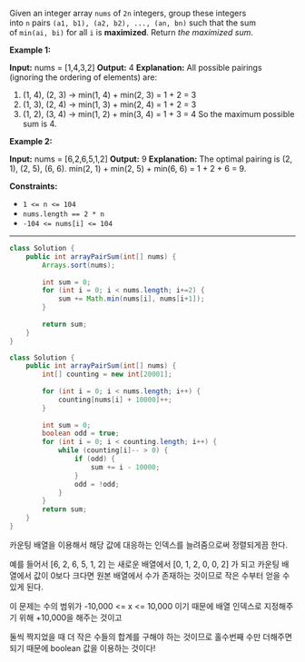 Given an integer array `nums` of `2n` integers, group these integers into `n` pairs `(a1, b1), (a2, b2), ..., (an, bn)` such that the sum of `min(ai, bi)` for all `i` is **maximized**. Return _the maximized sum_.

**Example 1:**

**Input:** nums = [1,4,3,2]
**Output:** 4
**Explanation:** All possible pairings (ignoring the ordering of elements) are:
1. (1, 4), (2, 3) -> min(1, 4) + min(2, 3) = 1 + 2 = 3
2. (1, 3), (2, 4) -> min(1, 3) + min(2, 4) = 1 + 2 = 3
3. (1, 2), (3, 4) -> min(1, 2) + min(3, 4) = 1 + 3 = 4
So the maximum possible sum is 4.

**Example 2:**

**Input:** nums = [6,2,6,5,1,2]
**Output:** 9
**Explanation:** The optimal pairing is (2, 1), (2, 5), (6, 6). min(2, 1) + min(2, 5) + min(6, 6) = 1 + 2 + 6 = 9.

**Constraints:**

-   `1 <= n <= 104`
-   `nums.length == 2 * n`
-   `-104 <= nums[i] <= 104`

---

```java
class Solution {
    public int arrayPairSum(int[] nums) {
        Arrays.sort(nums);
        
        int sum = 0;
        for (int i = 0; i < nums.length; i+=2) {
            sum += Math.min(nums[i], nums[i+1]);
        }
        
        return sum;
    }
}
```

```java
class Solution {
    public int arrayPairSum(int[] nums) {
        int[] counting = new int[20001];
        
        for (int i = 0; i < nums.length; i++) {
            counting[nums[i] + 10000]++;
        }
        
        int sum = 0;
        boolean odd = true;
        for (int i = 0; i < counting.length; i++) {
            while (counting[i]-- > 0) {
                if (odd) {
                    sum += i - 10000;
                }               
                odd = !odd;
            }
        }        
        return sum;
    }
}
```

카운팅 배열을 이용해서 해당 값에 대응하는 인덱스를 늘려줌으로써 정렬되게끔 한다.

예를 들어서 \[6, 2, 6, 5, 1, 2\] 는 새로운 배열에서 \[0, 1, 2, 0, 0, 2\] 가 되고 카운팅 배열에서 값이 0보다 크다면 원본 배열에서 수가 존재하는 것이므로 작은 수부터 얻을 수 있게 된다.

이 문제는 수의 범위가 -10,000 <= x <= 10,000 이기 때문에 배열 인덱스로 지정해주기 위해 +10,000을 해주는 것이고 

둘씩 짝지었을 때 더 작은 수들의 합계를 구해야 하는 것이므로 홀수번째 수만 더해주면 되기 때문에 boolean 값을 이용하는 것이다!